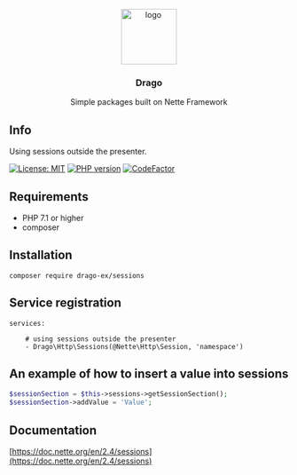 <p align="center">
  <img src="https://avatars0.githubusercontent.com/u/11717487?s=400&u=40ecb522587ebbcfe67801ccb6f11497b259f84b&v=4" width="100" alt="logo">
</p>

<h3 align="center">Drago</h3>
<p align="center">Simple packages built on Nette Framework</p>

## Info

Using sessions outside the presenter.

[![License: MIT](https://img.shields.io/badge/License-MIT-yellow.svg)](https://raw.githubusercontent.com/drago-ex/sessions/master/license.md)
[![PHP version](https://badge.fury.io/ph/drago-ex%2Fsessions.svg)](https://badge.fury.io/ph/drago-ex%2Fsessions)
[![CodeFactor](https://www.codefactor.io/repository/github/drago-ex/sessions/badge)](https://www.codefactor.io/repository/github/drago-ex/sessions)

## Requirements

- PHP 7.1 or higher
- composer

## Installation

```
composer require drago-ex/sessions
```

## Service registration

```
services:

	# using sessions outside the presenter
	- Drago\Http\Sessions(@Nette\Http\Session, 'namespace')
```

## An example of how to insert a value into sessions

```php
$sessionSection = $this->sessions->getSessionSection();
$sessionSection->addValue = 'Value';
```

## Documentation

[https://doc.nette.org/en/2.4/sessions](https://doc.nette.org/en/2.4/sessions)

